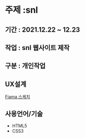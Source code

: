 # 주제 :snl
## 기간 : 2021.12.22 ~ 12.23
## 작업 : snl 웹사이트 제작
## 구분 : 개인작업
## UX설계
[Fiama 스케치](https://www.figma.com/file/FXFRfWu410x6Vz3CLDwvpX/1%EB%B2%88-snl?node-id=0%3A1)
## 사용언어/기술
* HTML5
* CSS3
